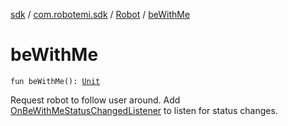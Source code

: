 [sdk](../../index.md) / [com.robotemi.sdk](../index.md) / [Robot](index.md) / [beWithMe](./be-with-me.md)

# beWithMe

`fun beWithMe(): `[`Unit`](https://kotlinlang.org/api/latest/jvm/stdlib/kotlin/-unit/index.html)

Request robot to follow user around.
Add [OnBeWithMeStatusChangedListener](../../com.robotemi.sdk.listeners/-on-be-with-me-status-changed-listener/index.md) to listen for status changes.

